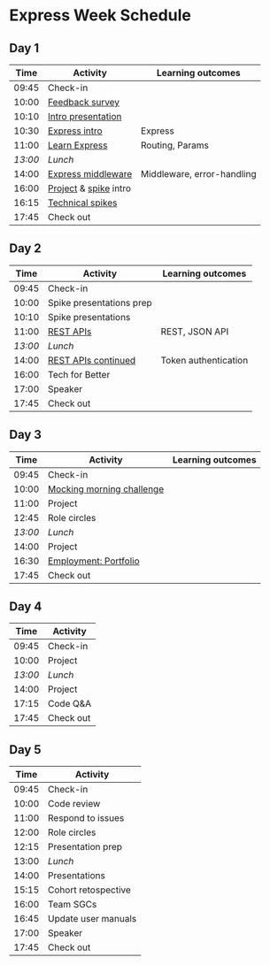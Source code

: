 # Express Week Schedule

## Day 1

| Time    | Activity                                    | Learning outcomes          |
| ------- | ------------------------------------------- | -------------------------- |
| 09:45   | Check-in                                    |                            |
| 10:00   | [Feedback survey][survey-10]                |                            |
| 10:10   | [Intro presentation][intro-20]              |                            |
| 10:30   | [Express intro][express-intro-30]           | Express                    |
| 11:00   | [Learn Express][learn-express-120]          | Routing, Params            |
| _13:00_ | _Lunch_                                     |                            |
| 14:00   | [Express middleware][express-middleware-120]| Middleware, error-handling |
| 16:00   | [Project][project-intro-5] & [spike][spike-intro-10] intro |             |
| 16:15   | [Technical spikes][spike-intro-10]         |                             |
| 17:45   | Check out                                  |                             |

[survey-10]: https://airtable.com/shrIKQyPpx4vSUNzC
[intro-20]: https://hackmd.io/@fac/Hkoom7hzP
[express-intro-30]: https://github.com/oliverjam/express-intro
[learn-express-120]: https://github.com/oliverjam/learn-express
[express-middleware-120]: https://github.com/oliverjam/learn-express-middleware
[project-intro-5]: https://founders-and-coders.gitbook.io/coursebook/curriculum/rest-apis/project
[spike-intro-10]: https://founders-and-coders.gitbook.io/coursebook/curriculum/rest-apis/spikes

## Day 2

| Time    | Activity                        | Learning outcomes    |
| ------- | ------------------------------- | -------------------- |
| 09:45   | Check-in                        |                      |
| 10:00   | Spike presentations prep        |                      |
| 10:10   | Spike presentations             |                      |
| 11:00   | [REST APIs][rest-api-120]       | REST, JSON API       |
| _13:00_ | _Lunch_                         |                      |
| 14:00   | [REST APIs continued][rest-api-120] | Token authentication |
| 16:00   | Tech for Better                 |                      |
| 17:00   | Speaker                         |                      |
| 17:45   | Check out                       |                      |

[rest-api-120]: https://github.com/oliverjam/learn-rest-apis

## Day 3

| Time    | Activity                                | Learning outcomes |
| ------- | --------------------------------------- | ----------------- |
| 09:45   | Check-in                                |                   |
| 10:00   | [Mocking morning challenge][mocking-mc-60]|                 |
| 11:00   | Project                                 |                   |
| 12:45   | Role circles                            |                   |
| _13:00_ | _Lunch_                                 |                   |
| 14:00   | Project                                 |                   |
| 16:30   | [Employment: Portfolio][employment-75]  |                   |
| 17:45   | Check out                               |                      |

[mocking-mc-60]: https://github.com/oliverjam/http-mocking-challenge
[employment-75]: https://hackmd.io/@fac/BJKpHm2fw

## Day 4

| Time    | Activity |
| ------- | -------- |
| 09:45   | Check-in |
| 10:00   | Project  |
| _13:00_ | _Lunch_  |
| 14:00   | Project  |
| 17:15   | Code Q&A |
| 17:45   | Check out|

## Day 5

| Time  | Activity            |
| ----- | ------------------- |
| 09:45 | Check-in            |
| 10:00 | Code review         |
| 11:00 | Respond to issues   |
| 12:00 | Role circles        |
| 12:15 | Presentation prep   |
| 13:00 | _Lunch_             |
| 14:00 | Presentations       |
| 15:15 | Cohort retospective |
| 16:00 | Team SGCs           |
| 16:45 | Update user manuals |
| 17:00 | Speaker             |
| 17:45 | Check out           |
